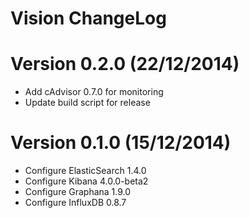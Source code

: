 Vision ChangeLog
================

# Version 0.2.0 (22/12/2014)

- Add cAdvisor 0.7.0 for monitoring
- Update build script for release

# Version 0.1.0 (15/12/2014)

- Configure ElasticSearch 1.4.0
- Configure Kibana 4.0.0-beta2
- Configure Graphana 1.9.0
- Configure InfluxDB 0.8.7
